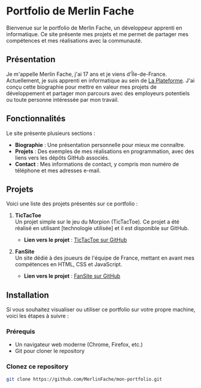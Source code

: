 # Portfolio de Merlin Fache

Bienvenue sur le portfolio de Merlin Fache, un développeur apprenti en informatique. Ce site présente mes projets et me permet de partager mes compétences et mes réalisations avec la communauté.

## Présentation

Je m'appelle Merlin Fache, j'ai 17 ans et je viens d'Île-de-France. Actuellement, je suis apprenti en informatique au sein de [La Plateforme](https://www.laplateforme.io). J'ai conçu cette biographie pour mettre en valeur mes projets de développement et partager mon parcours avec des employeurs potentiels ou toute personne intéressée par mon travail.

## Fonctionnalités

Le site présente plusieurs sections :

- **Biographie** : Une présentation personnelle pour mieux me connaître.
- **Projets** : Des exemples de mes réalisations en programmation, avec des liens vers les dépôts GitHub associés.
- **Contact** : Mes informations de contact, y compris mon numéro de téléphone et mes adresses e-mail.

## Projets

Voici une liste des projets présentés sur ce portfolio :

1. **TicTacToe**  
   Un projet simple sur le jeu du Morpion (TicTacToe). Ce projet a été réalisé en utilisant [technologie utilisée] et il est disponible sur GitHub.
   - **Lien vers le projet** : [TicTacToe sur GitHub](https://github.com/vandevelde-michael/TicTacToe/commit/3531522361b31e77743dc45ad518d7a79603aa6f)

2. **FanSite**  
   Un site dédié à des joueurs de l'équipe de France, mettant en avant mes compétences en HTML, CSS et JavaScript.
   - **Lien vers le projet** : [FanSite sur GitHub](https://github.com/MerlinFache/Projet-FanSite)

## Installation

Si vous souhaitez visualiser ou utiliser ce portfolio sur votre propre machine, voici les étapes à suivre :

### Prérequis

- Un navigateur web moderne (Chrome, Firefox, etc.)
- Git pour cloner le repository

### Clonez ce repository

```bash
git clone https://github.com/MerlinFache/mon-portfolio.git
